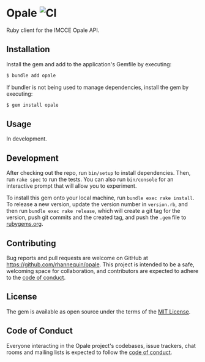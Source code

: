 # Opale ![CI](https://github.com/rhannequin/opale/workflows/Ruby/badge.svg)

Ruby client for the IMCCE Opale API.

## Installation

Install the gem and add to the application's Gemfile by executing:

```sh
$ bundle add opale
```

If bundler is not being used to manage dependencies, install the gem by
executing:

```sh
$ gem install opale
```

## Usage

In development.

## Development

After checking out the repo, run `bin/setup` to install dependencies. Then,
run `rake spec` to run the tests. You can also run `bin/console` for an
interactive prompt that will allow you to experiment.

To install this gem onto your local machine, run `bundle exec rake install`. To
release a new version, update the version number in `version.rb`, and then run
`bundle exec rake release`, which will create a git tag for the version, push
git commits and the created tag, and push the `.gem` file to
[rubygems.org](https://rubygems.org).

## Contributing

Bug reports and pull requests are welcome on GitHub at
https://github.com/rhannequin/opale. This project is intended to be a safe,
welcoming space for collaboration, and contributors are expected to adhere to
the [code of conduct](https://github.com/rhannequin/opale/blob/main/CODE_OF_CONDUCT.md).

## License

The gem is available as open source under the terms of the
[MIT License](https://opensource.org/licenses/MIT).

## Code of Conduct

Everyone interacting in the Opale project's codebases, issue trackers, chat
rooms and mailing lists is expected to follow the
[code of conduct](https://github.com/rhannequin/opale/blob/main/CODE_OF_CONDUCT.md).
